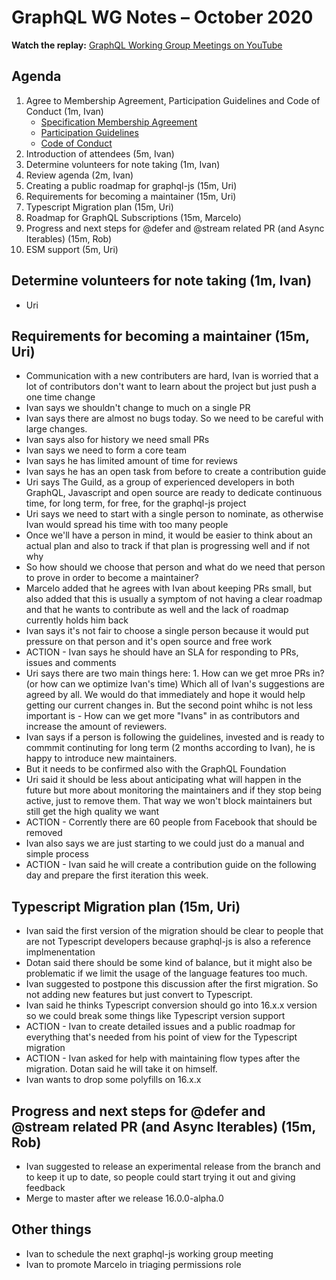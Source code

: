 # GraphQL WG Notes – October 2020

**Watch the replay:** [GraphQL Working Group Meetings on YouTube](https://www.youtube.com/playlist?list=PLP1igyLx8foH30_sDnEZnxV_8pYW3SDtb)

## Agenda

1. Agree to Membership Agreement, Participation Guidelines and Code of Conduct (1m, Ivan)
   - [Specification Membership Agreement](https://github.com/graphql/foundation)
   - [Participation Guidelines](https://github.com/graphql/graphql-wg#participation-guidelines)
   - [Code of Conduct](https://github.com/graphql/foundation/blob/master/CODE-OF-CONDUCT.md)
1. Introduction of attendees (5m, Ivan)
1. Determine volunteers for note taking (1m, Ivan)
1. Review agenda (2m, Ivan)
1. Creating a public roadmap for graphql-js (15m, Uri)
1. Requirements for becoming a maintainer (15m, Uri)
1. Typescript Migration plan (15m, Uri)
1. Roadmap for GraphQL Subscriptions (15m, Marcelo)
1. Progress and next steps for @defer and @stream related PR (and Async Iterables) (15m, Rob)
1. ESM support (5m, Uri)

## Determine volunteers for note taking (1m, Ivan)

- Uri

## Requirements for becoming a maintainer (15m, Uri)

- Communication with a new contributers are hard, Ivan is worried that a lot of contributors don't want to learn about the project but just push a one time change
- Ivan says we shouldn't change to much on a single PR
- Ivan says there are almost no bugs today. So we need to be careful with large changes.
- Ivan says also for history we need small PRs
- Ivan says we need to form a core team
- Ivan says he has limited amount of time for reviews
- Ivan says he has an open task from before to create a contribution guide
- Uri says The Guild, as a group of experienced developers in both GraphQL, Javascript and open source are ready to dedicate continuous time, for long term, for free, for the graphql-js project
- Uri says we need to start with a single person to nominate, as otherwise Ivan would spread his time with too many people
- Once we'll have a person in mind, it would be easier to think about an actual plan and also to track if that plan is progressing well and if not why
- So how should we choose that person and what do we need that person to prove in order to become a maintainer?
- Marcelo added that he agrees with Ivan about keeping PRs small, but also added that this is usually a symptom of not having a clear roadmap and that he wants to contribute as well and the lack of roadmap currently holds him back
- Ivan says it's not fair to choose a single person because it would put pressure on that person and it's open source and free work
- ACTION - Ivan says he should have an SLA for responding to PRs, issues and comments
- Uri says there are two main things here: 1. How can we get mroe PRs in? (or how can we optimize Ivan's time) Which all of Ivan's suggestions are agreed by all. We would do that immediately and hope it would help getting our current changes in. But the second point whihc is not less important is - How can we get more "Ivans" in as contributors and increase the amount of reviewers. 
- Ivan says if a person is following the guidelines, invested and is ready to commmit continuting for long term (2 months according to Ivan), he is happy to introduce new maintainers.
- But it needs to be confirmed also with the GraphQL Foundation
- Uri said it should be less about anticipating what will happen in the future but more about monitoring the maintainers and if they stop being active, just to remove them. That way we won't block maintainers but still get the high quality we want
- ACTION - Corrently there are 60 people from Facebook that should be removed
- Ivan also says we are just starting to we could just do a manual and simple process
- ACTION - Ivan said he will create a contribution guide on the following day and prepare the first iteration this week.

## Typescript Migration plan (15m, Uri)

- Ivan said the first version of the migration should be clear to people that are not Typescript developers because graphql-js is also a reference implmenentation
- Dotan said there should be some kind of balance, but it might also be problematic if we limit the usage of the language features too much.
- Ivan suggested to postpone this discussion after the first migration. So not adding new features but just convert to Typescript. 
- Ivan said he thinks Typescript conversion should go into 16.x.x version so we could break some things like Typescript version support
- ACTION - Ivan to create detailed issues and a public roadmap for everything that's needed from his point of view for the Typescript migration
- ACTION - Ivan asked for help with maintaining flow types after the migration.  Dotan said he will take it on himself.
- Ivan wants to drop some polyfills on 16.x.x

## Progress and next steps for @defer and @stream related PR (and Async Iterables) (15m, Rob)

- Ivan suggested to release an experimental release from the branch and to keep it up to date, so people could start trying it out and giving feedback
- Merge to master after we release 16.0.0-alpha.0

## Other things

- Ivan to schedule the next graphql-js working group meeting
- Ivan to promote Marcelo in triaging permissions role